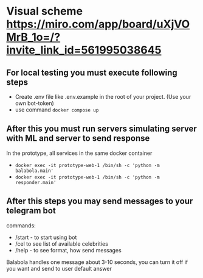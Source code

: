 # Visual scheme https://miro.com/app/board/uXjVOMrB_1o=/?invite_link_id=561995038645

## For local testing you must execute following steps
- Create .env file  like .env.example in the root of your project. (Use your own bot-token)
- use command `docker compose up`
## After this you must run servers simulating server with ML and server to send response
In the prototype, all services in the same docker container
- `docker exec -it prototype-web-1 /bin/sh -c 'python -m balabola.main'`
- `docker exec -it prototype-web-1 /bin/sh -c 'python -m responder.main'`
## After this steps you may send messages to your telegram bot
commands:
- /start - to start using bot
- /cel to see list of available celebrities
- /help - to see format, how send messages

Balabola handles one message about 3-10 seconds, you can turn it off if you want 
and send to user default answer






